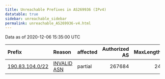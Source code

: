```yaml
---
title: Unreachable Prefixes in AS269936 (IPv4)
datatable: true
sidebar: unreachable_sidebar
permalink: unreachable_AS269936-v4.html
---
```


Data as of 2020-12-06 15:35:00 UTC


<div class="datatable-begin"></div>

| Prefix                                                   | Reason                                                                                                  | affected   |   Authorized AS |   MaxLength | Anchor                                         |   unreachable /24s |
|:---------------------------------------------------------|:--------------------------------------------------------------------------------------------------------|:-----------|----------------:|------------:|:-----------------------------------------------|-------------------:|
| [190.83.104.0/22](https://stat.ripe.net/190.83.104.0/22) | [INVALID ASN](https://rpki-validator.ripe.net/announcement-preview?asn=AS269936&prefix=190.83.104.0/22) | partial    |          267684 |          24 | [LACNIC](unreachable_LACNIC_RPKI_Root-v4.html) |                  4 |

<div class="datatable-end"></div>